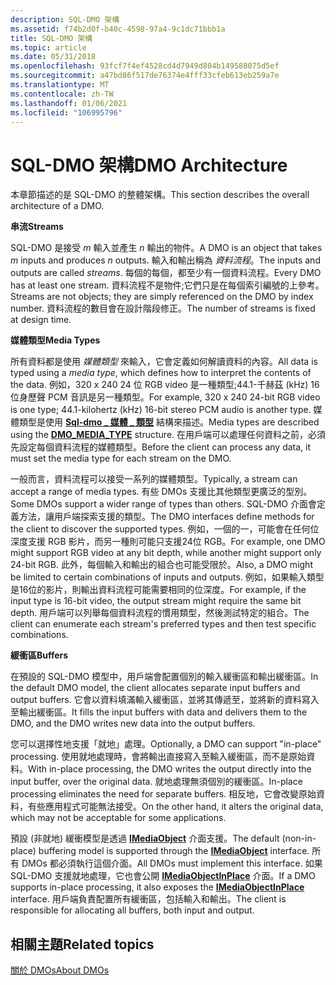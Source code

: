 ```yaml
---
description: SQL-DMO 架構
ms.assetid: f74b2d0f-b40c-4598-97a4-9c1dc71bbb1a
title: SQL-DMO 架構
ms.topic: article
ms.date: 05/31/2018
ms.openlocfilehash: 93fcf7f4ef4528cd4d7949d804b149588075d5ef
ms.sourcegitcommit: a47bd86f517de76374e4fff33cfeb613eb259a7e
ms.translationtype: MT
ms.contentlocale: zh-TW
ms.lasthandoff: 01/06/2021
ms.locfileid: "106995796"
---
```

# <a name="dmo-architecture"></a><span data-ttu-id="8e50c-103">SQL-DMO 架構</span><span class="sxs-lookup"><span data-stu-id="8e50c-103">DMO Architecture</span></span>

<span data-ttu-id="8e50c-104">本章節描述的是 SQL-DMO 的整體架構。</span><span class="sxs-lookup"><span data-stu-id="8e50c-104">This section describes the overall architecture of a DMO.</span></span>

<span data-ttu-id="8e50c-105">**串流**</span><span class="sxs-lookup"><span data-stu-id="8e50c-105">**Streams**</span></span>

<span data-ttu-id="8e50c-106">SQL-DMO 是接受 *m* 輸入並產生 *n* 輸出的物件。</span><span class="sxs-lookup"><span data-stu-id="8e50c-106">A DMO is an object that takes *m* inputs and produces *n* outputs.</span></span> <span data-ttu-id="8e50c-107">輸入和輸出稱為 *資料流程*。</span><span class="sxs-lookup"><span data-stu-id="8e50c-107">The inputs and outputs are called *streams*.</span></span> <span data-ttu-id="8e50c-108">每個的每個，都至少有一個資料流程。</span><span class="sxs-lookup"><span data-stu-id="8e50c-108">Every DMO has at least one stream.</span></span> <span data-ttu-id="8e50c-109">資料流程不是物件;它們只是在每個索引編號的上參考。</span><span class="sxs-lookup"><span data-stu-id="8e50c-109">Streams are not objects; they are simply referenced on the DMO by index number.</span></span> <span data-ttu-id="8e50c-110">資料流程的數目會在設計階段修正。</span><span class="sxs-lookup"><span data-stu-id="8e50c-110">The number of streams is fixed at design time.</span></span>

<span data-ttu-id="8e50c-111">**媒體類型**</span><span class="sxs-lookup"><span data-stu-id="8e50c-111">**Media Types**</span></span>

<span data-ttu-id="8e50c-112">所有資料都是使用 *媒體類型* 來輸入，它會定義如何解讀資料的內容。</span><span class="sxs-lookup"><span data-stu-id="8e50c-112">All data is typed using a *media type*, which defines how to interpret the contents of the data.</span></span> <span data-ttu-id="8e50c-113">例如，320 x 240 24 位 RGB video 是一種類型;44.1-千赫茲 (kHz) 16 位身歷聲 PCM 音訊是另一種類型。</span><span class="sxs-lookup"><span data-stu-id="8e50c-113">For example, 320 x 240 24-bit RGB video is one type; 44.1-kilohertz (kHz) 16-bit stereo PCM audio is another type.</span></span> <span data-ttu-id="8e50c-114">媒體類型是使用 [**Sql-dmo \_ 媒體 \_ 類型**](/previous-versions/windows/desktop/api/mediaobj/ns-mediaobj-dmo_media_type) 結構來描述。</span><span class="sxs-lookup"><span data-stu-id="8e50c-114">Media types are described using the [**DMO\_MEDIA\_TYPE**](/previous-versions/windows/desktop/api/mediaobj/ns-mediaobj-dmo_media_type) structure.</span></span> <span data-ttu-id="8e50c-115">在用戶端可以處理任何資料之前，必須先設定每個資料流程的媒體類型。</span><span class="sxs-lookup"><span data-stu-id="8e50c-115">Before the client can process any data, it must set the media type for each stream on the DMO.</span></span>

<span data-ttu-id="8e50c-116">一般而言，資料流程可以接受一系列的媒體類型。</span><span class="sxs-lookup"><span data-stu-id="8e50c-116">Typically, a stream can accept a range of media types.</span></span> <span data-ttu-id="8e50c-117">有些 DMOs 支援比其他類型更廣泛的型別。</span><span class="sxs-lookup"><span data-stu-id="8e50c-117">Some DMOs support a wider range of types than others.</span></span> <span data-ttu-id="8e50c-118">SQL-DMO 介面會定義方法，讓用戶端探索支援的類型。</span><span class="sxs-lookup"><span data-stu-id="8e50c-118">The DMO interfaces define methods for the client to discover the supported types.</span></span> <span data-ttu-id="8e50c-119">例如，一個的一，可能會在任何位深度支援 RGB 影片，而另一種則可能只支援24位 RGB。</span><span class="sxs-lookup"><span data-stu-id="8e50c-119">For example, one DMO might support RGB video at any bit depth, while another might support only 24-bit RGB.</span></span> <span data-ttu-id="8e50c-120">此外，每個輸入和輸出的組合也可能受限於。</span><span class="sxs-lookup"><span data-stu-id="8e50c-120">Also, a DMO might be limited to certain combinations of inputs and outputs.</span></span> <span data-ttu-id="8e50c-121">例如，如果輸入類型是16位的影片，則輸出資料流程可能需要相同的位深度。</span><span class="sxs-lookup"><span data-stu-id="8e50c-121">For example, if the input type is 16-bit video, the output stream might require the same bit depth.</span></span> <span data-ttu-id="8e50c-122">用戶端可以列舉每個資料流程的慣用類型，然後測試特定的組合。</span><span class="sxs-lookup"><span data-stu-id="8e50c-122">The client can enumerate each stream's preferred types and then test specific combinations.</span></span>

<span data-ttu-id="8e50c-123">**緩衝區**</span><span class="sxs-lookup"><span data-stu-id="8e50c-123">**Buffers**</span></span>

<span data-ttu-id="8e50c-124">在預設的 SQL-DMO 模型中，用戶端會配置個別的輸入緩衝區和輸出緩衝區。</span><span class="sxs-lookup"><span data-stu-id="8e50c-124">In the default DMO model, the client allocates separate input buffers and output buffers.</span></span> <span data-ttu-id="8e50c-125">它會以資料填滿輸入緩衝區，並將其傳遞至，並將新的資料寫入至輸出緩衝區。</span><span class="sxs-lookup"><span data-stu-id="8e50c-125">It fills the input buffers with data and delivers them to the DMO, and the DMO writes new data into the output buffers.</span></span>

<span data-ttu-id="8e50c-126">您可以選擇性地支援「就地」處理。</span><span class="sxs-lookup"><span data-stu-id="8e50c-126">Optionally, a DMO can support "in-place" processing.</span></span> <span data-ttu-id="8e50c-127">使用就地處理時，會將輸出直接寫入至輸入緩衝區，而不是原始資料。</span><span class="sxs-lookup"><span data-stu-id="8e50c-127">With in-place processing, the DMO writes the output directly into the input buffer, over the original data.</span></span> <span data-ttu-id="8e50c-128">就地處理無須個別的緩衝區。</span><span class="sxs-lookup"><span data-stu-id="8e50c-128">In-place processing eliminates the need for separate buffers.</span></span> <span data-ttu-id="8e50c-129">相反地，它會改變原始資料，有些應用程式可能無法接受。</span><span class="sxs-lookup"><span data-stu-id="8e50c-129">On the other hand, it alters the original data, which may not be acceptable for some applications.</span></span>

<span data-ttu-id="8e50c-130">預設 (非就地) 緩衝模型是透過 [**IMediaObject**](/previous-versions/windows/desktop/api/Mediaobj/nn-mediaobj-imediaobject) 介面支援。</span><span class="sxs-lookup"><span data-stu-id="8e50c-130">The default (non-in-place) buffering model is supported through the [**IMediaObject**](/previous-versions/windows/desktop/api/Mediaobj/nn-mediaobj-imediaobject) interface.</span></span> <span data-ttu-id="8e50c-131">所有 DMOs 都必須執行這個介面。</span><span class="sxs-lookup"><span data-stu-id="8e50c-131">All DMOs must implement this interface.</span></span> <span data-ttu-id="8e50c-132">如果 SQL-DMO 支援就地處理，它也會公開 [**IMediaObjectInPlace**](/previous-versions/windows/desktop/api/mediaobj/nn-mediaobj-imediaobjectinplace) 介面。</span><span class="sxs-lookup"><span data-stu-id="8e50c-132">If a DMO supports in-place processing, it also exposes the [**IMediaObjectInPlace**](/previous-versions/windows/desktop/api/mediaobj/nn-mediaobj-imediaobjectinplace) interface.</span></span> <span data-ttu-id="8e50c-133">用戶端負責配置所有緩衝區，包括輸入和輸出。</span><span class="sxs-lookup"><span data-stu-id="8e50c-133">The client is responsible for allocating all buffers, both input and output.</span></span>

## <a name="related-topics"></a><span data-ttu-id="8e50c-134">相關主題</span><span class="sxs-lookup"><span data-stu-id="8e50c-134">Related topics</span></span>

<dl> <dt>

[<span data-ttu-id="8e50c-135">關於 DMOs</span><span class="sxs-lookup"><span data-stu-id="8e50c-135">About DMOs</span></span>](about-dmos.md)
</dt> </dl>

 

 



